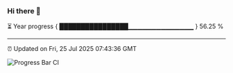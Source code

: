 ### Hi there 👋

⏳ Year progress { ████████████████▁▁▁▁▁▁▁▁▁▁▁▁▁▁ } 56.25 %

---

⏰ Updated on Fri, 25 Jul 2025 07:43:36 GMT

![Progress Bar CI](https://github.com/IshwaranRudhara/GIT-ACTION/workflows/Progress%20Bar%20CI/badge.svg)
